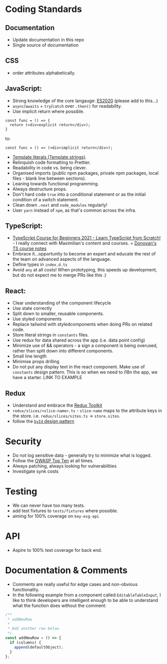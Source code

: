 # Coding Standards

## Documentation

- Update documentation in this repo
- Single source of documentation

## CSS

- order attributes alphabetically.

## JavaScript:

- Strong knowledge of the core langauge: [ES2020](https://www.freecodecamp.org/news/javascript-new-features-es2020/) (please add to this...)
- `async`/`awaits` + `try`/`catch` over `.then()` for readability.
- Use implicit return where possible.

```
const func = () => {
  return (<div>explicit return</div>);
}
```

to:

`const func = () => (<div>implicit return</div>);`

- [Template literals (Template strings)](https://developer.mozilla.org/en-US/docs/Web/JavaScript/Reference/Template_literals).
- Relinquish code formatting to Prettier.
- Readability in code vs. being clever.
- Organised imports (public npm packages, private npm packages, local files - blank line between sections).
- Leaning towards functional programming.
- Always destructure props.
- Don't hard code `true` into a conditional statement or as the initial condition of a switch statement.
- Clean down `.next` and `node_modules` regularly!
- User `yarn` instead of `npm`, as that's common across the infra.

## TypeScript:

- [TypeScript Course for Beginners 2021 - Learn TypeScript from Scratch!](https://www.youtube.com/watch?v=BwuLxPH8IDs) - I really connect with Maximilian's content and courses.
  = [Donovan's TS course notes](http://hop.ie/blog/learning-typescript/)
- Embrace it...opportunity to become an expert and educate the rest of the team on advanced aspects of the language.
- Define types in `index.d.ts`
- Avoid `any` at all costs! When prototyping, this speeds up development, but do not expect me to merge PRs like this :)

## React:

- Clear understanding of the component lifecycle
- Use state correctly
- Split down to smaller, reusable components.
- Use styled components
- Replace tailwind with styledcomponents when doing PRs on related code.
- Store literal strings in `constants` files.
- Use redux for data shared across the app (i.e. data point config)
- Minimize use of && operators - a sign a component is being overused, rather than split down into different components.
- Small line length
- Minimise props drilling
- Do not put any display text in the react component. Make use of `constants` design pattern. This is so when we need to i18n the app, we have a starter. LINK TO EXAMPLE

## Redux

- Understand and embrace the [Redux Toolkit](https://redux-toolkit.js.org/)
- `redux/slices/<slice-name>.ts` - `slice-name` maps to the attribute keys in the store. i.e. `redux/slices/sites.ts` -> `store.sites`.
- follow the [`byId` design pattern](https://redux.js.org/usage/structuring-reducers/normalizing-state-shape)

# Security

- Do not log sensitive data - generally try to minimize what is logged.
- Follow the [OWASP Top Ten](https://owasp.org/www-project-top-ten/) at all times.
- Always patching, always looking for vulnerabilities
- Investigate synk costs

# Testing

- We can never have too many tests.
- add test fixtures to `tests/fixtures` where possible.
- aiming for 100% coverage on `key-esg-api`

# API

- Aspire to 100% test coverage for back end.

# Documentation & Comments

- Comments are really useful for edge cases and non-obvious functionality.
- In the following example from a component called `EditableTableInput`, I like to think developers are intelligent enough to be able to understand what the function does without the comment:

```javascript
/**
 * addNewRow
 *
 * Add another row below
 */
const addNewRow = () => {
  if (columns) {
    append(defaultObject);
  }
};
```
